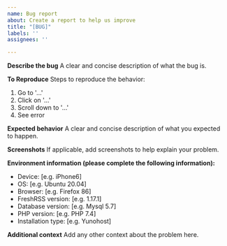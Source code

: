 ```yaml
---
name: Bug report
about: Create a report to help us improve
title: "[BUG]"
labels: ''
assignees: ''

---
```


**Describe the bug**
A clear and concise description of what the bug is.

**To Reproduce**
Steps to reproduce the behavior:
1. Go to '…'
2. Click on '…'
3. Scroll down to '…'
4. See error

**Expected behavior**
A clear and concise description of what you expected to happen.

**Screenshots**
If applicable, add screenshots to help explain your problem.

**Environment information (please complete the following information):**
- Device: [e.g. iPhone6]
- OS: [e.g. Ubuntu 20.04]
- Browser: [e.g. Firefox 86]
- FreshRSS version: [e.g. 1.17.1]
- Database version: [e.g. Mysql 5.7]
- PHP version: [e.g. PHP 7.4]
- Installation type: [e.g. Yunohost]

**Additional context**
Add any other context about the problem here.
